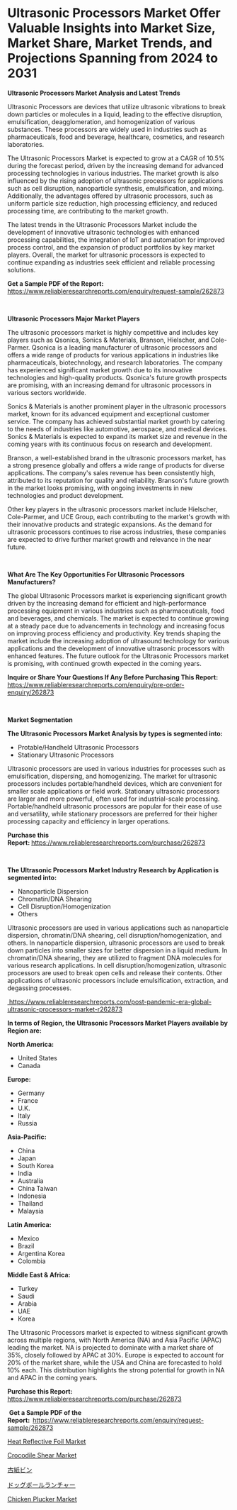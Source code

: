<p><h1>Ultrasonic Processors Market Offer Valuable Insights into Market Size, Market Share, Market Trends, and Projections Spanning from 2024 to 2031</h1></p><p><strong>Ultrasonic Processors Market Analysis and Latest Trends</strong></p>
<p><p>Ultrasonic Processors are devices that utilize ultrasonic vibrations to break down particles or molecules in a liquid, leading to the effective disruption, emulsification, deagglomeration, and homogenization of various substances. These processors are widely used in industries such as pharmaceuticals, food and beverage, healthcare, cosmetics, and research laboratories.</p><p>The Ultrasonic Processors Market is expected to grow at a CAGR of 10.5% during the forecast period, driven by the increasing demand for advanced processing technologies in various industries. The market growth is also influenced by the rising adoption of ultrasonic processors for applications such as cell disruption, nanoparticle synthesis, emulsification, and mixing. Additionally, the advantages offered by ultrasonic processors, such as uniform particle size reduction, high processing efficiency, and reduced processing time, are contributing to the market growth.</p><p>The latest trends in the Ultrasonic Processors Market include the development of innovative ultrasonic technologies with enhanced processing capabilities, the integration of IoT and automation for improved process control, and the expansion of product portfolios by key market players. Overall, the market for ultrasonic processors is expected to continue expanding as industries seek efficient and reliable processing solutions.</p></p>
<p><strong>Get a Sample PDF of the Report:&nbsp;</strong> <a href="https://www.reliableresearchreports.com/enquiry/request-sample/262873">https://www.reliableresearchreports.com/enquiry/request-sample/262873</a></p>
<p>&nbsp;</p>
<p><strong>Ultrasonic Processors Major Market Players</strong></p>
<p><p>The ultrasonic processors market is highly competitive and includes key players such as Qsonica, Sonics & Materials, Branson, Hielscher, and Cole-Parmer. Qsonica is a leading manufacturer of ultrasonic processors and offers a wide range of products for various applications in industries like pharmaceuticals, biotechnology, and research laboratories. The company has experienced significant market growth due to its innovative technologies and high-quality products. Qsonica's future growth prospects are promising, with an increasing demand for ultrasonic processors in various sectors worldwide.</p><p>Sonics & Materials is another prominent player in the ultrasonic processors market, known for its advanced equipment and exceptional customer service. The company has achieved substantial market growth by catering to the needs of industries like automotive, aerospace, and medical devices. Sonics & Materials is expected to expand its market size and revenue in the coming years with its continuous focus on research and development.</p><p>Branson, a well-established brand in the ultrasonic processors market, has a strong presence globally and offers a wide range of products for diverse applications. The company's sales revenue has been consistently high, attributed to its reputation for quality and reliability. Branson's future growth in the market looks promising, with ongoing investments in new technologies and product development.</p><p>Other key players in the ultrasonic processors market include Hielscher, Cole-Parmer, and UCE Group, each contributing to the market's growth with their innovative products and strategic expansions. As the demand for ultrasonic processors continues to rise across industries, these companies are expected to drive further market growth and relevance in the near future.</p></p>
<p>&nbsp;</p>
<p><strong>What Are The Key Opportunities For Ultrasonic Processors Manufacturers?</strong></p>
<p><p>The global Ultrasonic Processors market is experiencing significant growth driven by the increasing demand for efficient and high-performance processing equipment in various industries such as pharmaceuticals, food and beverages, and chemicals. The market is expected to continue growing at a steady pace due to advancements in technology and increasing focus on improving process efficiency and productivity. Key trends shaping the market include the increasing adoption of ultrasound technology for various applications and the development of innovative ultrasonic processors with enhanced features. The future outlook for the Ultrasonic Processors market is promising, with continued growth expected in the coming years.</p></p>
<p><strong>Inquire or Share Your Questions If Any Before Purchasing This Report:</strong> <a href="https://www.reliableresearchreports.com/enquiry/pre-order-enquiry/262873">https://www.reliableresearchreports.com/enquiry/pre-order-enquiry/262873</a></p>
<p>&nbsp;</p>
<p><strong>Market Segmentation</strong></p>
<p><strong>The Ultrasonic Processors Market Analysis by types is segmented into:</strong></p>
<p><ul><li>Protable/Handheld Ultrasonic Processors</li><li>Stationary Ultrasonic Processors</li></ul></p>
<p><p>Ultrasonic processors are used in various industries for processes such as emulsification, dispersing, and homogenizing. The market for ultrasonic processors includes portable/handheld devices, which are convenient for smaller scale applications or field work. Stationary ultrasonic processors are larger and more powerful, often used for industrial-scale processing. Portable/handheld ultrasonic processors are popular for their ease of use and versatility, while stationary processors are preferred for their higher processing capacity and efficiency in larger operations.</p></p>
<p><strong>Purchase this Report:&nbsp;</strong><a href="https://www.reliableresearchreports.com/purchase/262873">https://www.reliableresearchreports.com/purchase/262873</a></p>
<p>&nbsp;</p>
<p><strong>The Ultrasonic Processors Market Industry Research by Application is segmented into:</strong></p>
<p><ul><li>Nanoparticle Dispersion</li><li>Chromatin/DNA Shearing</li><li>Cell Disruption/Homogenization</li><li>Others</li></ul></p>
<p><p>Ultrasonic processors are used in various applications such as nanoparticle dispersion, chromatin/DNA shearing, cell disruption/homogenization, and others. In nanoparticle dispersion, ultrasonic processors are used to break down particles into smaller sizes for better dispersion in a liquid medium. In chromatin/DNA shearing, they are utilized to fragment DNA molecules for various research applications. In cell disruption/homogenization, ultrasonic processors are used to break open cells and release their contents. Other applications of ultrasonic processors include emulsification, extraction, and degassing processes.</p></p>
<p><a href="https://www.reliableresearchreports.com/post-pandemic-era-global-ultrasonic-processors-market-r262873">&nbsp;https://www.reliableresearchreports.com/post-pandemic-era-global-ultrasonic-processors-market-r262873</a></p>
<p><strong>In terms of Region, the Ultrasonic Processors Market Players available by Region are:</strong></p>
<p>
    <p> <strong> North America: </strong>
        <ul>
            <li>United States</li>
            <li>Canada</li>
        </ul>
        </p> 
    <p> <strong> Europe: </strong>
        <ul>
            <li>Germany</li>
            <li>France</li>
            <li>U.K.</li>
            <li>Italy</li>
            <li>Russia</li>
        </ul>
        </p> 
    <p> <strong> Asia-Pacific: </strong>
        <ul>
            <li>China</li>
            <li>Japan</li>
            <li>South Korea</li>
            <li>India</li>
            <li>Australia</li>
            <li>China Taiwan</li>
            <li>Indonesia</li>
            <li>Thailand</li>
            <li>Malaysia</li>
        </ul>
        </p> 
    <p> <strong> Latin America: </strong>
        <ul>
            <li>Mexico</li>
            <li>Brazil</li>
            <li>Argentina Korea</li>
            <li>Colombia</li>
        </ul>
        </p> 
    <p> <strong> Middle East & Africa: </strong>
        <ul>
            <li>Turkey</li>
            <li>Saudi</li>
            <li>Arabia</li>
            <li>UAE</li>
            <li>Korea</li>
        </ul>
    </p>
    </p>
<p><p>The Ultrasonic Processors market is expected to witness significant growth across multiple regions, with North America (NA) and Asia Pacific (APAC) leading the market. NA is projected to dominate with a market share of 35%, closely followed by APAC at 30%. Europe is expected to account for 20% of the market share, while the USA and China are forecasted to hold 10% each. This distribution highlights the strong potential for growth in NA and APAC in the coming years.</p></p>
<p><strong>Purchase this Report: </strong><a href="https://www.reliableresearchreports.com/purchase/262873">https://www.reliableresearchreports.com/purchase/262873</a></p>
<p>&nbsp;<strong>Get a Sample PDF of the Report:&nbsp;&nbsp;</strong><a href="https://www.reliableresearchreports.com/enquiry/request-sample/262873">https://www.reliableresearchreports.com/enquiry/request-sample/262873</a></p>
<p><strong></strong></p>
<p><p><a href="https://issuu.com/reportprime-2/docs/heat-reflective-foil-market-size-2030.pptx">Heat Reflective Foil Market</a></p><p><a href="https://github.com/ChiragRp1/Market-Research-Report-List-4/blob/main/crocodile-shear-market.md">Crocodile Shear Market</a></p><p><a href="https://github.com/vlcostes/Market-Research-Report-List-1/blob/main/845120938757.md">古紙ビン</a></p><p><a href="https://github.com/gfggqjbfys368009/Market-Research-Report-List-1/blob/main/764480138756.md">ドッグボールランチャー</a></p><p><a href="https://github.com/Hazelklievgspy6vdcsmu106w/Market-Research-Report-List-2/blob/main/chicken-plucker-market.md">Chicken Plucker Market</a></p></p>